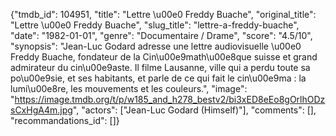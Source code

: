 {"tmdb_id": 104951, "title": "Lettre \u00e0 Freddy Buache", "original_title": "Lettre \u00e0 Freddy Buache", "slug_title": "lettre-a-freddy-buache", "date": "1982-01-01", "genre": "Documentaire / Drame", "score": "4.5/10", "synopsis": "Jean-Luc Godard adresse une lettre audiovisuelle \u00e0 Freddy Buache, fondateur de la Cin\u00e9math\u00e8que suisse et grand admirateur du cin\u00e9aste. Il filme Lausanne, ville qui a perdu toute sa po\u00e9sie, et ses habitants, et parle de ce qui fait le cin\u00e9ma : la lumi\u00e8re, les mouvements et les couleurs.", "image": "https://image.tmdb.org/t/p/w185_and_h278_bestv2/bi3xED8eEo8gOrlhODzsCxHgA4m.jpg", "actors": ["Jean-Luc Godard (Himself)"], "comments": [], "recommandations_id": []}